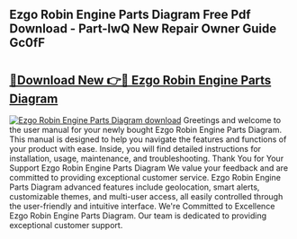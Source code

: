 ## Ezgo Robin Engine Parts Diagram Free Pdf Download - Part-lwQ New Repair Owner Guide Gc0fF

# <h2><a href="http://dfovk33.blite.top/?on=Ezgo+Robin+Engine+Parts+Diagram">🔗Download New 👉🔴 Ezgo Robin Engine Parts Diagram</a></h2>

[![Ezgo Robin Engine Parts Diagram download](https://i.imgur.com/lujVjoI.png)](http://dfovk33.blite.top/?on=Ezgo+Robin+Engine+Parts+Diagram)
Greetings and welcome to the user manual for your newly bought Ezgo Robin Engine Parts Diagram. This manual is designed to help you navigate the features and functions of your product with ease. Inside, you will find detailed instructions for installation, usage, maintenance, and troubleshooting. Thank You for Your Support Ezgo Robin Engine Parts Diagram We value your feedback and are committed to providing exceptional customer service. Ezgo Robin Engine Parts Diagram advanced features include geolocation, smart alerts, customizable themes, and multi-user access, all easily controlled through the user-friendly and intuitive interface. We're Committed to Excellence Ezgo Robin Engine Parts Diagram. Our team is dedicated to providing exceptional customer support.
